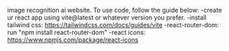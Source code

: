 image recognition ai website.
To use code, follow the guide below:
-create ur react app using vite@latest or whatever version you prefer.
-install tailwind css: https://tailwindcss.com/docs/guides/vite
-react-router-dom: run "npm install react-router-dom"
-react icons: https://www.npmjs.com/package/react-icons
